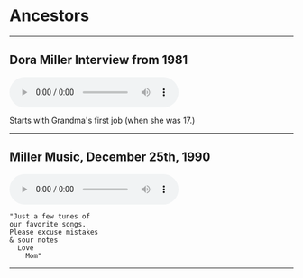 # Ancestors #

------

## Dora Miller Interview from 1981 ##

<audio controls>
  <source src="dora-miller_1981.mp3" />
</audio>

Starts with Grandma's first job (when she was 17.)

------

## Miller Music, December 25th, 1990 ##

<audio controls>
  <source src="miller-music.mp3" />
</audio>

    "Just a few tunes of
    our favorite songs.
    Please excuse mistakes
    & sour notes
      Love
        Mom"

------

